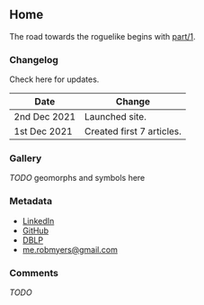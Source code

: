 ## Home

The road towards the roguelike begins with [part/1](part/1).

### Changelog

Check here for updates.

| Date | Change |
| -----| -------|
| 2nd Dec 2021  | Launched site.
| 1st Dec 2021  | Created first 7 articles.

### Gallery

_TODO_ geomorphs and symbols here

### Metadata

- [LinkedIn](https://www.linkedin.com/in/robert-myers-4822ab18a/)
- [GitHub](https://github.com/rob-myers)
- [DBLP](https://dblp.org/pid/81/8748.html)
- [me.robmyers@gmail.com](mailto:me.robmyers@gmail.com)

### Comments

_TODO_
